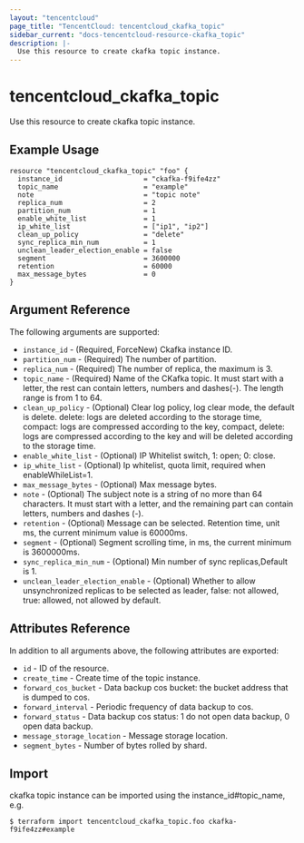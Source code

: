 ```yaml
---
layout: "tencentcloud"
page_title: "TencentCloud: tencentcloud_ckafka_topic"
sidebar_current: "docs-tencentcloud-resource-ckafka_topic"
description: |-
  Use this resource to create ckafka topic instance.
---
```


# tencentcloud_ckafka_topic

Use this resource to create ckafka topic instance.

## Example Usage

```hcl
resource "tencentcloud_ckafka_topic" "foo" {
  instance_id                    = "ckafka-f9ife4zz"
  topic_name                     = "example"
  note                           = "topic note"
  replica_num                    = 2
  partition_num                  = 1
  enable_white_list              = 1
  ip_white_list                  = ["ip1", "ip2"]
  clean_up_policy                = "delete"
  sync_replica_min_num           = 1
  unclean_leader_election_enable = false
  segment                        = 3600000
  retention                      = 60000
  max_message_bytes              = 0
}
```

## Argument Reference

The following arguments are supported:

* `instance_id` - (Required, ForceNew) Ckafka instance ID.
* `partition_num` - (Required) The number of partition.
* `replica_num` - (Required) The number of replica, the maximum is 3.
* `topic_name` - (Required) Name of the CKafka topic. It must start with a letter, the rest can contain letters, numbers and dashes(-). The length range is from 1 to 64.
* `clean_up_policy` - (Optional) Clear log policy, log clear mode, the default is delete. delete: logs are deleted according to the storage time, compact: logs are compressed according to the key, compact, delete: logs are compressed according to the key and will be deleted according to the storage time.
* `enable_white_list` - (Optional) IP Whitelist switch, 1: open; 0: close.
* `ip_white_list` - (Optional) Ip whitelist, quota limit, required when enableWhileList=1.
* `max_message_bytes` - (Optional) Max message bytes.
* `note` - (Optional) The subject note is a string of no more than 64 characters. It must start with a letter, and the remaining part can contain letters, numbers and dashes (-).
* `retention` - (Optional) Message can be selected. Retention time, unit ms, the current minimum value is 60000ms.
* `segment` - (Optional) Segment scrolling time, in ms, the current minimum is 3600000ms.
* `sync_replica_min_num` - (Optional) Min number of sync replicas,Default is 1.
* `unclean_leader_election_enable` - (Optional) Whether to allow unsynchronized replicas to be selected as leader, false: not allowed, true: allowed, not allowed by default.

## Attributes Reference

In addition to all arguments above, the following attributes are exported:

* `id` - ID of the resource.
* `create_time` - Create time of the topic instance.
* `forward_cos_bucket` - Data backup cos bucket: the bucket address that is dumped to cos.
* `forward_interval` - Periodic frequency of data backup to cos.
* `forward_status` - Data backup cos status: 1 do not open data backup, 0 open data backup.
* `message_storage_location` - Message storage location.
* `segment_bytes` - Number of bytes rolled by shard.


## Import

ckafka topic instance can be imported using the instance_id#topic_name, e.g.

```
$ terraform import tencentcloud_ckafka_topic.foo ckafka-f9ife4zz#example
```

